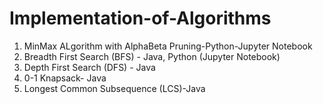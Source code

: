 # Implementation-of-Algorithms

1. MinMax ALgorithm with AlphaBeta Pruning-Python-Jupyter Notebook
2. Breadth First Search (BFS) - Java, Python (Jupyter Notebook)
3. Depth First Search (DFS) - Java
4. 0-1 Knapsack- Java
5. Longest Common Subsequence (LCS)-Java
